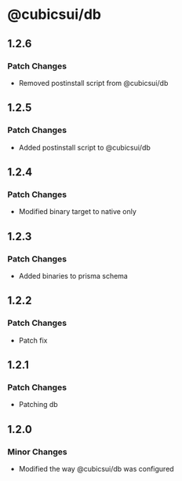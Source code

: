 # @cubicsui/db

## 1.2.6

### Patch Changes

- Removed postinstall script from @cubicsui/db

## 1.2.5

### Patch Changes

- Added postinstall script to @cubicsui/db

## 1.2.4

### Patch Changes

- Modified binary target to native only

## 1.2.3

### Patch Changes

- Added binaries to prisma schema

## 1.2.2

### Patch Changes

- Patch fix

## 1.2.1

### Patch Changes

- Patching db

## 1.2.0

### Minor Changes

- Modified the way @cubicsui/db was configured

